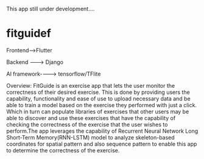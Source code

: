 This app still under development....
# fitguidef
Frontend-->Flutter

Backend ---> Django

AI framework----> tensorflow/TFlite



Overview:
FitGuide is an exercise app that lets the user monitor the correctness of their desired exercise. This is done by providing users the capability, functionality and ease of use to upload necessary data and be able to train a model based on the exercise they performed with just a click. Which in turn can populate libraries of exercises that other users may be able to discover and use these exercises that have the capability of checking the correctness of the exercise that the user wishes to perform.The app leverages the capability of Recurrent Neural Network Long Short-Term Memory(RNN-LSTM) model to analyze skeleton-based coordinates for spatial pattern and also sequence pattern to enable this app to determine the correctness of the exercise.


